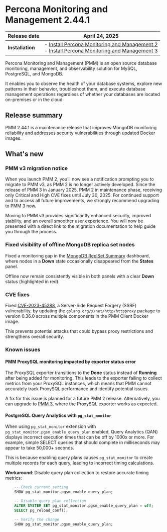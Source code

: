 # Percona Monitoring and Management 2.44.1

| **Release date** | April 24, 2025 |
|------------------|---------------|
| **Installation** | - [Install Percona Monitoring and Management 2](../quickstart/index.md)  <br> - [Install Percona Monitoring and Management 3](https://per.co.na/pmm/quickstart) |


Percona Monitoring and Management (PMM) is an open source database monitoring, management, and observability solution for MySQL, PostgreSQL, and MongoDB.

It enables you to observe the health of your database systems, explore new patterns in their behavior, troubleshoot them, and execute database management operations regardless of whether your databases are located on-premises or in the cloud.

## Release summary

PMM 2.44.1 is a maintenance release that improves MongoDB monitoring reliability and addresses security vulnerabilities through updated Docker images.

## What's new

### PMM v3 migration notice

When you launch PMM 2, you’ll now see a notification prompting you to migrate to PMM v3, as PMM 2 is no longer actively developed.  Since the release of PMM 3 in January 2025, PMM 2 in maintenance phase, receiving only Critical and High CVE fixes until July 30, 2025. For continued support and to access all future improvements, we strongly recommend upgrading to PMM 3 now.

Moving to PMM v3 provides significantly enhanced security, improved stability, and an overall smoother user experience. You will now be presented with a direct link to the migration documentation to help guide you through the process.


### Fixed visibility of offline MongoDB replica set nodes

Fixed a monitoring gap in the [MongoDB ReplSet Summary](../details/dashboards/dashboard-replsetsummary.md) dashboard, where nodes in a **Down** state occasionally disappeared from the **States** panel.

Offline now remain consistently visible in both panels with a clear **Down** status (highlighted in red).

### CVE fixes

Fixed [CVE-2023-45288](https://security.snyk.io/vuln/SNYK-GOLANG-GOLANGORGXNETHTTPHTTPPROXY-9058601), a Server-Side Request Forgery (SSRF) vulnerability, by updating the `golang.org/x/net/http/httpproxy` package to version 0.36.0 across multiple components in the PMM Client Docker image. 

This prevents potential attacks that could bypass proxy restrictions and strengthens overall security. 

### Known issues

#### PMM ProxySQL monitoring impacted by exporter status error

The ProxySQL exporter transitions to the **Done** status instead of **Running** after being added for monitoring. This leads to the exporter failing to collect metrics from your ProxySQL instances, which means that PMM cannot accurately track ProxySQL performance and identify potential issues.

A fix for this issue is planned for a future PMM 2 release. Alternatively, you can upgrade to [PMM 3](https://www.percona.com/software/pmm/quickstart), where the ProxySQL exporter works as expected.


#### PostgreSQL Query Analytics with `pg_stat_monitor`

When using `pg_stat_monitor` extension with `pg_stat_monitor.pgsm_enable_query_plan` enabled, Query Analytics (QAN) displays incorrect execution times that can be off by 1000x or more. For example, simple SELECT queries that should complete in milliseconds may appear to take 50,000+ seconds.

This is because enabling query plans causes `pg_stat_monitor` to create multiple records for each query, leading to incorrect timing calculations.

**Workaround**: Disable query plan collection to restore accurate timing metrics:
```sql
    -- Check current setting
    SHOW pg_stat_monitor.pgsm_enable_query_plan;

    -- Disable query plan collection
    ALTER SYSTEM SET pg_stat_monitor.pgsm_enable_query_plan = off;
    SELECT pg_reload_conf();

    -- Verify the change
    SHOW pg_stat_monitor.pgsm_enable_query_plan;
```
